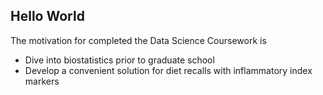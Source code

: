 ## Hello World

The motivation for completed the Data Science Coursework is
* Dive into biostatistics prior to graduate school
* Develop a convenient solution for diet recalls with inflammatory index markers 